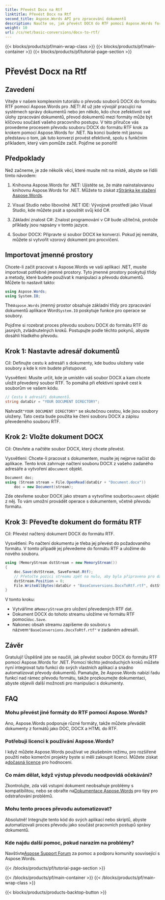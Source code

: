 ```yaml
---
title: Převést Docx na Rtf
linktitle: Převést Docx na Rtf
second_title: Aspose.Words API pro zpracování dokumentů
description: Naučte se, jak převést DOCX do RTF pomocí Aspose.Words for .NET s naším podrobným průvodcem. Snadná konverze pro bezproblémové zpracování dokumentů.
weight: 10
url: /cs/net/basic-conversions/docx-to-rtf/
---
```


{{< blocks/products/pf/main-wrap-class >}}
{{< blocks/products/pf/main-container >}}
{{< blocks/products/pf/tutorial-page-section >}}

# Převést Docx na Rtf

## Zavedení

Vítejte v našem komplexním tutoriálu o převodu souborů DOCX do formátu RTF pomocí Aspose.Words pro .NET! Ať už jste vývojář pracující na systémech správy dokumentů nebo jen někdo, kdo chce zefektivnit své úlohy zpracování dokumentů, převod dokumentů mezi formáty může být klíčovou součástí vašeho pracovního postupu. V této příručce vás provedeme procesem převodu souboru DOCX do formátu RTF krok za krokem pomocí Aspose.Words for .NET. Na konci budete mít jasnou představu o tom, jak tuto konverzi provést efektivně, spolu s funkčním příkladem, který vám pomůže začít. Pojďme se ponořit!

## Předpoklady

Než začneme, je zde několik věcí, které musíte mít na místě, abyste se řídili tímto návodem:

1.  Knihovna Aspose.Words for .NET: Ujistěte se, že máte nainstalovanou knihovnu Aspose.Words for .NET. Můžete to získat z[Stránka ke stažení Aspose.Words](https://releases.aspose.com/words/net/).

2. Visual Studio nebo libovolné .NET IDE: Vývojové prostředí jako Visual Studio, kde můžete psát a spouštět svůj kód C#.

3. Základní znalost C#: Znalost programování v C# bude užitečná, protože příklady jsou napsány v tomto jazyce.

4. Soubor DOCX: Připravte si soubor DOCX ke konverzi. Pokud jej nemáte, můžete si vytvořit vzorový dokument pro procvičení.

## Importovat jmenné prostory

Chcete-li začít pracovat s Aspose.Words ve vaší aplikaci .NET, musíte importovat potřebné jmenné prostory. Tyto jmenné prostory poskytují třídy a metody, které budete používat k manipulaci a převodu dokumentů. Můžete to nastavit takto:

```csharp
using Aspose.Words;
using System.IO;
```

 The`Aspose.Words` jmenný prostor obsahuje základní třídy pro zpracování dokumentů aplikace Word`System.IO` poskytuje funkce pro operace se soubory.

Pojďme si rozebrat proces převodu souboru DOCX do formátu RTF do jasných, zvládnutelných kroků. Postupujte podle těchto pokynů, abyste dosáhli hladkého převodu.

## Krok 1: Nastavte adresář dokumentů

Cíl: Definujte cestu k adresáři s dokumenty, kde budou uloženy vaše soubory a kde k nim budete přistupovat.

Vysvětlení: Musíte určit, kde je umístěn váš soubor DOCX a kam chcete uložit převedený soubor RTF. To pomáhá při efektivní správě cest k souborům ve vašem kódu.

```csharp
// Cesta k adresáři dokumentů.
string dataDir = "YOUR DOCUMENT DIRECTORY";
```

 Nahradit`"YOUR DOCUMENT DIRECTORY"` se skutečnou cestou, kde jsou soubory uloženy. Tato cesta bude použita ke čtení souboru DOCX a zápisu převedeného souboru RTF.

## Krok 2: Vložte dokument DOCX

Cíl: Otevřete a načtěte soubor DOCX, který chcete převést.

 Vysvětlení: Chcete-li pracovat s dokumentem, musíte jej nejprve načíst do aplikace. Tento krok zahrnuje načtení souboru DOCX z vašeho zadaného adresáře a vytvoření a`Document` objekt.

```csharp
Document doc;
using (Stream stream = File.OpenRead(dataDir + "Document.docx"))
    doc = new Document(stream);
```

 Zde otevřeme soubor DOCX jako stream a vytvoříme soubor`Document` objekt z něj. To vám umožní provádět operace s dokumentem, včetně převodu formátu.

## Krok 3: Převeďte dokument do formátu RTF

Cíl: Převést načtený dokument DOCX do formátu RTF.

Vysvětlení: Po načtení dokumentu je třeba jej převést do požadovaného formátu. V tomto případě jej převedeme do formátu RTF a uložíme do nového souboru.

```csharp
using (MemoryStream dstStream = new MemoryStream())
{
    doc.Save(dstStream, SaveFormat.Rtf);
    // Přetočte pozici streamu zpět na nulu, aby byla připravena pro další čtečku.
    dstStream.Position = 0;
    File.WriteAllBytes(dataDir + "BaseConversions.DocxToRtf.rtf", dstStream.ToArray());
}
```

V tomto kroku:
-  Vytváříme a`MemoryStream` pro uložení převedených RTF dat.
-  Dokument DOCX do tohoto streamu uložíme ve formátu RTF pomocí`doc.Save`.
-  Nakonec obsah streamu zapíšeme do souboru s názvem`"BaseConversions.DocxToRtf.rtf"` v zadaném adresáři.

## Závěr

Gratuluji! Úspěšně jste se naučili, jak převést soubor DOCX do formátu RTF pomocí Aspose.Words for .NET. Pomocí těchto jednoduchých kroků můžete nyní integrovat tuto funkci do svých vlastních aplikací a snadno automatizovat převody dokumentů. Pamatujte, že Aspose.Words nabízí řadu funkcí nad rámec převodu formátu, takže prozkoumejte dokumentaci, abyste objevili další možnosti pro manipulaci s dokumenty.

## FAQ

### Mohu převést jiné formáty do RTF pomocí Aspose.Words?
Ano, Aspose.Words podporuje různé formáty, takže můžete převádět dokumenty z formátů jako DOC, DOCX a HTML do RTF.

### Potřebuji licenci k používání Aspose.Words?
 I když můžete Aspose.Words používat ve zkušebním režimu, pro rozšířené použití nebo komerční projekty byste si měli zakoupit licenci. Můžete získat a[dočasná licence](https://purchase.aspose.com/temporary-license/) pro hodnocení.

### Co mám dělat, když výstup převodu neodpovídá očekávání?
 Zkontrolujte, zda váš vstupní dokument neobsahuje problémy s kompatibilitou, nebo se obraťte na[Dokumentace Aspose.Words](https://reference.aspose.com/words/net/) pro tipy pro odstraňování problémů.

### Mohu tento proces převodu automatizovat?
Absolutně! Integrujte tento kód do svých aplikací nebo skriptů, abyste automatizovali proces převodu jako součást pracovních postupů správy dokumentů.

### Kde najdu další pomoc, pokud narazím na problémy?
 Navštivte[Aspose Support Forum](https://forum.aspose.com/c/words/8) za pomoc a podporu komunity související s Aspose.Words.

{{< /blocks/products/pf/tutorial-page-section >}}

{{< /blocks/products/pf/main-container >}}
{{< /blocks/products/pf/main-wrap-class >}}

{{< blocks/products/products-backtop-button >}}
